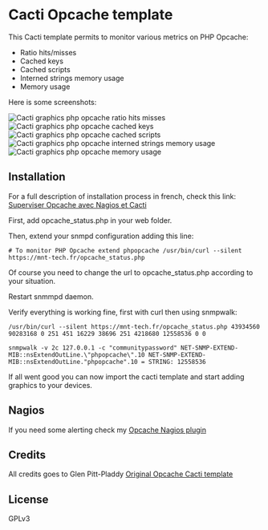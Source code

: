 # Cacti Opcache template

This Cacti template permits to monitor various metrics on PHP Opcache:
* Ratio hits/misses
* Cached keys
* Cached scripts
* Interned strings memory usage
* Memory usage

Here is some screenshots:

![Cacti graphics php opcache ratio hits misses](https://mnt-tech.fr/images/blog/cacti-opcache-ratio-hits-misses.jpg)
![Cacti graphics php opcache cached keys](https://mnt-tech.fr/images/blog/cacti-opcache-keys.jpg)
![Cacti graphics php opcache cached scripts](https://mnt-tech.fr/images/blog/cacti-opcache-scripts.jpg)
![Cacti graphics php opcache interned strings memory usage](https://mnt-tech.fr/images/blog/cacti-opcache-interned-strings-memory.jpg)
![Cacti graphics php opcache memory usage](https://mnt-tech.fr/images/blog/cacti-opcache-memory.jpg)


## Installation

For a full description of installation process in french, check this link: [Superviser Opcache avec Nagios et Cacti](https://mnt-tech.fr/blog/superviser-opcache-nagios-cacti/)

First, add opcache_status.php in your web folder.

Then, extend your snmpd configuration adding this line:

`# To monitor PHP Opcache
extend phpopcache /usr/bin/curl --silent https://mnt-tech.fr/opcache_status.php`

Of course you need to change the url to opcache_status.php according to your situation.

Restart snmmpd daemon.

Verify everything is working fine, first with curl then using snmpwalk:

`/usr/bin/curl --silent https://mnt-tech.fr/opcache_status.php
43934560
90283168
0
251
451
16229
38696
251
4218680
12558536
0
0`

`snmpwalk -v 2c 127.0.0.1 -c "communitypassword" NET-SNMP-EXTEND-MIB::nsExtendOutLine.\"phpopcache\".10
NET-SNMP-EXTEND-MIB::nsExtendOutLine."phpopcache".10 = STRING: 12558536`

If all went good you can now import the cacti template and start adding graphics to your devices.

## Nagios

If you need some alerting check my [Opcache Nagios plugin](https://github.com/nierdz/admintools/tree/master/nagios/plugins/opcache)

## Credits

All credits goes to Glen Pitt-Pladdy [Original Opcache Cacti template](https://github.com/glenpp/cacti-php-opcache)

## License

GPLv3
